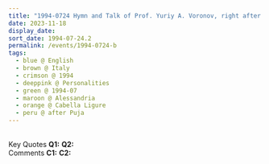 ```yaml
---
title: "1994-0724 Hymn and Talk of Prof. Yuriy A. Voronov, right after the Guru Pūjā, Tent, Cabella Ligure, Alessandria, Italy"
date: 2023-11-18
display_date: 
sort_date: 1994-07-24.2
permalink: /events/1994-0724-b
tags:
  - blue @ English
  - brown @ Italy
  - crimson @ 1994
  - deeppink @ Personalities
  - green @ 1994-07
  - maroon @ Alessandria
  - orange @ Cabella Ligure
  - peru @ after Puja
---
```


<br>

<wave-list>
  <list-title color="DarkSeaGreen" width="55">Key Quotes</list-title>
  <list-item color="BlanchedAlmond" width="280"><b>Q1:</b> <i></i></list-item>
  <list-item color="Lavender" width="280"><b>Q2:</b> <i></i></list-item>
</wave-list>

<br>

<wave-list>
  <list-title color="DarkSeaGreen" width="55">Comments</list-title>
  <list-item color="BlanchedAlmond" width="280"><b>C1:</b> <i></i></list-item>
  <list-item color="Lavender" width="280"><b>C2:</b> <i></i></list-item>
</wave-list>
